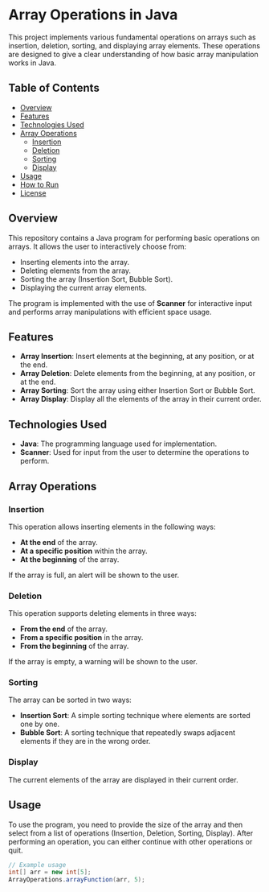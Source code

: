 # Array Operations in Java

This project implements various fundamental operations on arrays such as insertion, deletion, sorting, and displaying array elements. These operations are designed to give a clear understanding of how basic array manipulation works in Java.

## Table of Contents
- [Overview](#overview)
- [Features](#features)
- [Technologies Used](#technologies-used)
- [Array Operations](#array-operations)
  - [Insertion](#insertion)
  - [Deletion](#deletion)
  - [Sorting](#sorting)
  - [Display](#display)
- [Usage](#usage)
- [How to Run](#how-to-run)
- [License](#license)

## Overview
This repository contains a Java program for performing basic operations on arrays. It allows the user to interactively choose from:
- Inserting elements into the array.
- Deleting elements from the array.
- Sorting the array (Insertion Sort, Bubble Sort).
- Displaying the current array elements.

The program is implemented with the use of **Scanner** for interactive input and performs array manipulations with efficient space usage.

## Features
- **Array Insertion**: Insert elements at the beginning, at any position, or at the end.
- **Array Deletion**: Delete elements from the beginning, at any position, or at the end.
- **Array Sorting**: Sort the array using either Insertion Sort or Bubble Sort.
- **Array Display**: Display all the elements of the array in their current order.

## Technologies Used
- **Java**: The programming language used for implementation.
- **Scanner**: Used for input from the user to determine the operations to perform.

## Array Operations

### Insertion
This operation allows inserting elements in the following ways:
- **At the end** of the array.
- **At a specific position** within the array.
- **At the beginning** of the array.

If the array is full, an alert will be shown to the user.

### Deletion
This operation supports deleting elements in three ways:
- **From the end** of the array.
- **From a specific position** in the array.
- **From the beginning** of the array.

If the array is empty, a warning will be shown to the user.

### Sorting
The array can be sorted in two ways:
- **Insertion Sort**: A simple sorting technique where elements are sorted one by one.
- **Bubble Sort**: A sorting technique that repeatedly swaps adjacent elements if they are in the wrong order.

### Display
The current elements of the array are displayed in their current order.

## Usage
To use the program, you need to provide the size of the array and then select from a list of operations (Insertion, Deletion, Sorting, Display). After performing an operation, you can either continue with other operations or quit.

```java
// Example usage
int[] arr = new int[5];
ArrayOperations.arrayFunction(arr, 5);

